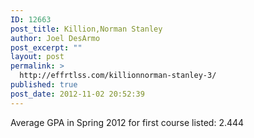 ```yaml
---
ID: 12663
post_title: Killion,Norman Stanley
author: Joel DesArmo
post_excerpt: ""
layout: post
permalink: >
  http://effrtlss.com/killionnorman-stanley-3/
published: true
post_date: 2012-11-02 20:52:39
---
```

<p>Average GPA in Spring 2012 for first course listed: 2.444</p>